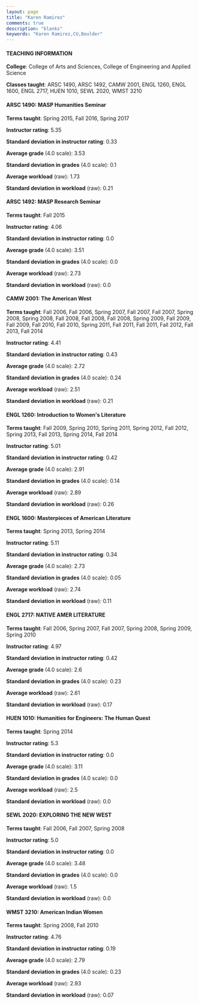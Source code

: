 ```yaml
---
layout: page
title: "Karen Ramirez" 
comments: true
description: "blanks"
keywords: "Karen Ramirez,CU,Boulder"
---
```

<head>
<script src="https://ajax.googleapis.com/ajax/libs/jquery/2.1.3/jquery.min.js"></script>
<script src="https://dl.dropboxusercontent.com/s/pc42nxpaw1ea4o9/highcharts.js?dl=0"></script>
<!-- <script src="../assets/js/highcharts.js"></script> -->
<style type="text/css">@font-face {
	font-family: "Bebas Neue";
	src: url(https://www.filehosting.org/file/details/544349/BebasNeue Regular.otf) format("opentype");
	}
	h1.Bebas { 
		font-family: "Bebas Neue", Verdana, Tahoma;
	}
</style>
</head>
	   
#### TEACHING INFORMATION

**College**: College of Arts and Sciences, College of Engineering and Applied Science

**Classes taught**: ARSC 1490, ARSC 1492, CAMW 2001, ENGL 1260, ENGL 1600, ENGL 2717, HUEN 1010, SEWL 2020, WMST 3210

#### ARSC 1490: MASP Humanities Seminar

**Terms taught**: Spring 2015, Fall 2016, Spring 2017

**Instructor rating**: 5.35

**Standard deviation in instructor rating**: 0.33

**Average grade** (4.0 scale): 3.53

**Standard deviation in grades** (4.0 scale): 0.1

**Average workload** (raw): 1.73

**Standard deviation in workload** (raw): 0.21

#### ARSC 1492: MASP Research Seminar

**Terms taught**: Fall 2015

**Instructor rating**: 4.06

**Standard deviation in instructor rating**: 0.0

**Average grade** (4.0 scale): 3.51

**Standard deviation in grades** (4.0 scale): 0.0

**Average workload** (raw): 2.73

**Standard deviation in workload** (raw): 0.0

#### CAMW 2001: The American West

**Terms taught**: Fall 2006, Fall 2006, Spring 2007, Fall 2007, Fall 2007, Spring 2008, Spring 2008, Fall 2008, Fall 2008, Fall 2008, Spring 2009, Fall 2009, Fall 2009, Fall 2010, Fall 2010, Spring 2011, Fall 2011, Fall 2011, Fall 2012, Fall 2013, Fall 2014

**Instructor rating**: 4.41

**Standard deviation in instructor rating**: 0.43

**Average grade** (4.0 scale): 2.72

**Standard deviation in grades** (4.0 scale): 0.24

**Average workload** (raw): 2.51

**Standard deviation in workload** (raw): 0.21

#### ENGL 1260: Introduction to Women's Literature

**Terms taught**: Fall 2009, Spring 2010, Spring 2011, Spring 2012, Fall 2012, Spring 2013, Fall 2013, Spring 2014, Fall 2014

**Instructor rating**: 5.01

**Standard deviation in instructor rating**: 0.42

**Average grade** (4.0 scale): 2.91

**Standard deviation in grades** (4.0 scale): 0.14

**Average workload** (raw): 2.89

**Standard deviation in workload** (raw): 0.26

#### ENGL 1600: Masterpieces of American Literature

**Terms taught**: Spring 2013, Spring 2014

**Instructor rating**: 5.11

**Standard deviation in instructor rating**: 0.34

**Average grade** (4.0 scale): 2.73

**Standard deviation in grades** (4.0 scale): 0.05

**Average workload** (raw): 2.74

**Standard deviation in workload** (raw): 0.11

#### ENGL 2717: NATIVE AMER LITERATURE

**Terms taught**: Fall 2006, Spring 2007, Fall 2007, Spring 2008, Spring 2009, Spring 2010

**Instructor rating**: 4.97

**Standard deviation in instructor rating**: 0.42

**Average grade** (4.0 scale): 2.6

**Standard deviation in grades** (4.0 scale): 0.23

**Average workload** (raw): 2.61

**Standard deviation in workload** (raw): 0.17

#### HUEN 1010: Humanities for Engineers:  The Human Quest

**Terms taught**: Spring 2014

**Instructor rating**: 5.3

**Standard deviation in instructor rating**: 0.0

**Average grade** (4.0 scale): 3.11

**Standard deviation in grades** (4.0 scale): 0.0

**Average workload** (raw): 2.5

**Standard deviation in workload** (raw): 0.0

#### SEWL 2020: EXPLORING THE NEW WEST

**Terms taught**: Fall 2006, Fall 2007, Spring 2008

**Instructor rating**: 5.0

**Standard deviation in instructor rating**: 0.0

**Average grade** (4.0 scale): 3.48

**Standard deviation in grades** (4.0 scale): 0.0

**Average workload** (raw): 1.5

**Standard deviation in workload** (raw): 0.0

#### WMST 3210: American Indian Women

**Terms taught**: Spring 2008, Fall 2010

**Instructor rating**: 4.76

**Standard deviation in instructor rating**: 0.19

**Average grade** (4.0 scale): 2.79

**Standard deviation in grades** (4.0 scale): 0.23

**Average workload** (raw): 2.93

**Standard deviation in workload** (raw): 0.07

